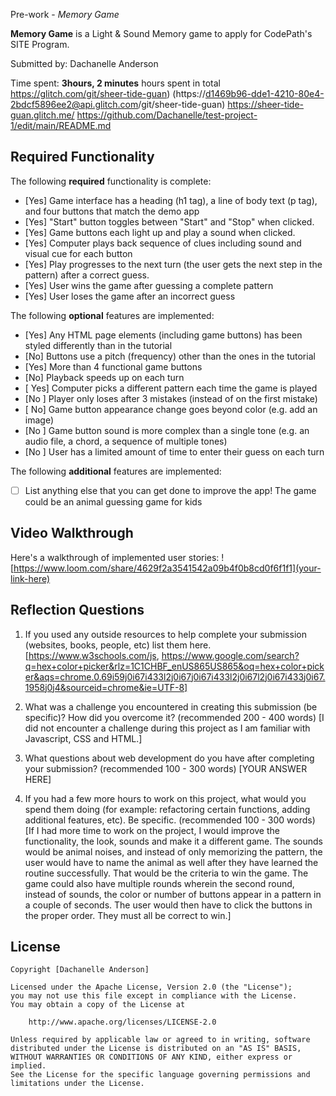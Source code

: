 Pre-work - *Memory Game*

**Memory Game** is a Light & Sound Memory game to apply for CodePath's SITE Program. 

Submitted by: Dachanelle Anderson

Time spent: **3hours, 2 minutes** hours spent in total
https://glitch.com/git/sheer-tide-guan)
(https://d1469b96-dde1-4210-80e4-2bdcf5896ee2@api.glitch.com/git/sheer-tide-guan)
https://sheer-tide-guan.glitch.me/
https://github.com/Dachanelle/test-project-1/edit/main/README.md


## Required Functionality

The following **required** functionality is complete:

* [Yes] Game interface has a heading (h1 tag), a line of body text (p tag), and four buttons that match the demo app
* [Yes] "Start" button toggles between "Start" and "Stop" when clicked. 
* [Yes] Game buttons each light up and play a sound when clicked. 
* [Yes] Computer plays back sequence of clues including sound and visual cue for each button
* [Yes] Play progresses to the next turn (the user gets the next step in the pattern) after a correct guess. 
* [Yes] User wins the game after guessing a complete pattern
* [Yes] User loses the game after an incorrect guess

The following **optional** features are implemented:

* [Yes] Any HTML page elements (including game buttons) has been styled differently than in the tutorial
* [No] Buttons use a pitch (frequency) other than the ones in the tutorial
* [Yes] More than 4 functional game buttons
* [No] Playback speeds up on each turn
* [ Yes] Computer picks a different pattern each time the game is played
* [No ] Player only loses after 3 mistakes (instead of on the first mistake)
* [ No] Game button appearance change goes beyond color (e.g. add an image)
* [No ] Game button sound is more complex than a single tone (e.g. an audio file, a chord, a sequence of multiple tones)
* [No ] User has a limited amount of time to enter their guess on each turn

The following **additional** features are implemented:

- [ ] List anything else that you can get done to improve the app!
The game could be an animal guessing game for kids

## Video Walkthrough

Here's a walkthrough of implemented user stories:
![https://www.loom.com/share/4629f2a3541542a09b4f0b8cd0f6f1f1](your-link-here)


## Reflection Questions
1. If you used any outside resources to help complete your submission (websites, books, people, etc) list them here. 
[https://www.w3schools.com/js, https://www.google.com/search?q=hex+color+picker&rlz=1C1CHBF_enUS865US865&oq=hex+color+picker&aqs=chrome.0.69i59j0i67i433l2j0i67j0i67i433l2j0i67l2j0i67i433j0i67.1958j0j4&sourceid=chrome&ie=UTF-8]


2. What was a challenge you encountered in creating this submission (be specific)? How did you overcome it? (recommended 200 - 400 words) 
[I did not encounter a challenge during this project as I am familiar with Javascript, CSS and HTML.]

3. What questions about web development do you have after completing your submission? (recommended 100 - 300 words) 
[YOUR ANSWER HERE]

4. If you had a few more hours to work on this project, what would you spend them doing (for example: refactoring certain functions, adding additional features, etc). Be specific. (recommended 100 - 300 words) 
[If I had more time to work on the project, I would improve the functionality, the look, sounds and make it a different game. The sounds would be animal noises, and instead of only memorizing the pattern, the user would have to name the animal as well after they have learned the routine successfully. That would be the criteria to win the game. The game could also have multiple rounds wherein the second round, instead of sounds, the color or number of buttons appear in a pattern in a couple of seconds. The user would then have to click the buttons in the proper order. They must all be correct to win.]




## License

    Copyright [Dachanelle Anderson]

    Licensed under the Apache License, Version 2.0 (the "License");
    you may not use this file except in compliance with the License.
    You may obtain a copy of the License at

        http://www.apache.org/licenses/LICENSE-2.0

    Unless required by applicable law or agreed to in writing, software
    distributed under the License is distributed on an "AS IS" BASIS,
    WITHOUT WARRANTIES OR CONDITIONS OF ANY KIND, either express or implied.
    See the License for the specific language governing permissions and
    limitations under the License.
    
    
